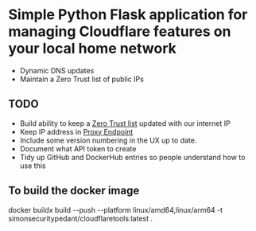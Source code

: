 # Simple Python Flask application for managing Cloudflare features on your local home network

- Dynamic DNS updates
- Maintain a Zero Trust list of public IPs

## TODO

- Build ability to keep a [Zero Trust list](https://developers.cloudflare.com/api/operations/zero-trust-lists-update-zero-trust-list) updated with our internet IP
- Keep IP address in [Proxy Endpoint](https://developers.cloudflare.com/api/operations/zero-trust-gateway-proxy-endpoints-update-proxy-endpoint)
- Include some version numbering in the UX up to date.
- Document what API token to create
- Tidy up GitHub and DockerHub entries so people understand how to use this

## To build the docker image

docker buildx build --push --platform linux/amd64,linux/arm64 -t simonsecuritypedant/cloudflaretools:latest .